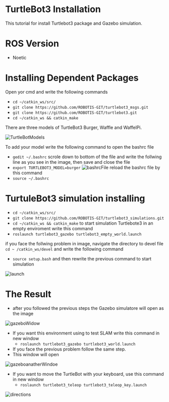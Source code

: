 # TurtleBot3 Installation
This tutorial for install Turtlebot3 package and Gazebo simulation.
# ROS Version
* Noetic
# Installing Dependent Packages
Open yor cmd and write the following  commands
* `cd ~/catkin_ws/src/`
* `git clone https://github.com/ROBOTIS-GIT/turtlebot3_msgs.git`
* `git clone https://github.com/ROBOTIS-GIT/turtlebot3.git`
* `cd ~/catkin_ws && catkin_make`

 There are three models of TurtleBot3 Burger, Waffle and WaffelPi.
 
![TurtleBotModels](https://user-images.githubusercontent.com/50454895/87253120-42dfa600-c481-11ea-899d-325cdfbff197.jpeg)

 To add your model write the following command to open the bashrc file 
 * `gedit ~/.bashrc`
 scrole down to bottom of the file and write the follwing line as you see in the image, then save and close the file
 * `export TURTLEBOT3_MODEL=burger`
    ![bashrcFile](https://user-images.githubusercontent.com/50454895/87253114-3bb89800-c481-11ea-8784-699f27eb388d.png)
 reload the bashrc file by this command
 * `source ~/.bashrc`
 # TurtuleBot3 simulation installing
 * `cd ~/catkin_ws/src/`
 * `git clone https://github.com/ROBOTIS-GIT/turtlebot3_simulations.git`
 * `cd ~/catkin_ws && catkin_make`
 to start simulation Turtlebote3 in an empty enviroment write this command
 * `roslaunch turtlebot3_gazebo turtlebot3_empty_world.launch`
 
 if you face the follwing problem in image, navigate the directory to devel file `cd ~ /catkin_ws/devel`  and write the following command
 
 * `source setup.bash` and then rewrite the previous command to start simulation
  	
![launch](https://user-images.githubusercontent.com/50454895/87253119-407d4c00-c481-11ea-8b60-7071e4987609.png)
 
 
# The Result
* after you followed the previous steps the Gazebo simulatore will open as the image 
    
![gazeboWidow](https://user-images.githubusercontent.com/50454895/87253118-3fe4b580-c481-11ea-9180-f1288b752442.png)
        
        
* If you want this environment using to test SLAM write this command in new window
	* `roslaunch turtlebot3_gazebo turtlebot3_world.launch`
* If you face the previous problem follow the same step. 
* This window will open 
    
![gazeboanatherWindoe](https://user-images.githubusercontent.com/50454895/87253116-3eb38880-c481-11ea-8182-476055e79c6c.png)
  
  * If you want to move the TurtleBot with your keyboard, use this command in new window
  	* `roslaunch turtlebot3_teleop turtlebot3_teleop_key.launch`
	
![directions](https://user-images.githubusercontent.com/50454895/87253115-3e1af200-c481-11ea-9901-b2a4058354c6.png)
